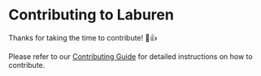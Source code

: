 # Contributing to Laburen

Thanks for taking the time to contribute! :tada::+1:

Please refer to our [Contributing Guide](https://www.chatwoot.com/docs/contributing-guide) for detailed instructions on how to contribute.
